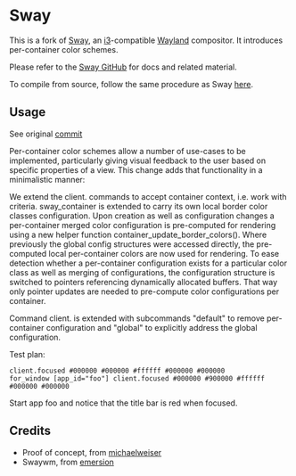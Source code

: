 # Sway
This is a fork of [Sway](https://swaywm.org), an [i3](https://i3wm.org/)-compatible [Wayland](http://wayland.freedesktop.org/) compositor. It introduces per-container color schemes.

Please refer to the [Sway GitHub](https://github.com/swaywm/sway/) for docs and related material.

To compile from source, follow the same procedure as Sway [here](https://github.com/swaywm/sway#compiling-from-source).

## Usage
See original [commit](https://github.com/swaywm/sway/commit/bb90e54ddd99e558363248a1f9359fcfd50a42e5)

Per-container color schemes allow a number of use-cases to be
implemented, particularly giving visual feedback to the user based on
specific properties of a view. This change adds that functionality in a
minimalistic manner:

We extend the client.<class> commands to accept container context, i.e.
work with criteria. sway_container is extended to carry its own local
border color classes configuration. Upon creation as well as
configuration changes a per-container merged color configuration is
pre-computed for rendering using a new helper function
container_update_border_colors(). Where previously the global config
structures were accessed directly, the pre-computed local per-container
colors are now used for rendering. To ease detection whether a
per-container configuration exists for a particular color class as
well as merging of configurations, the configuration structure is
switched to pointers referencing dynamically allocated buffers. That way
only pointer updates are needed to pre-compute color configurations per
container.

Command client.<class> is extended with subcommands "default" to remove
per-container configuration and "global" to explicitly address the
global configuration.

Test plan:
```
client.focused #000000 #000000 #ffffff #000000 #000000
for_window [app_id="foo"] client.focused #000000 #900000 #ffffff #000000 #000000
```
Start app foo and notice that the title bar is red when focused.

## Credits
- Proof of concept, from [michaelweiser](https://github.com/michaelweiser/sway/tree/window-colours)
- Swaywm, from [emersion](https://github.com/emersion)

